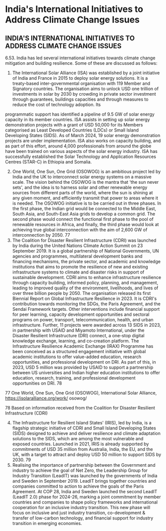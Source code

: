 # India's International Initiatives to Address Climate Change Issues

## INDIA'S INTERNATIONAL INITIATIVES TO ADDRESS CLIMATE CHANGE ISSUES

6.53.   India has led several international initiatives towards climate change mitigation and building resilience. Some of these are discussed as follows:

1.  The International Solar Alliance (ISA) was established by a joint initiative of India and France in 2015 to deploy solar energy solutions. It is a treaty-based inter-governmental organisation with 119 Member and Signatory countries. The organisation aims to unlock USD one trillion of investments in solar by 2030 by crowding in private sector investment through guarantees, buildings capacities and through measures to reduce the cost of technology adoption. Its

programmatic support has identified a pipeline of 9.5 GW of solar energy capacity in its member countries.  ISA  assists  in  setting  up  solar  energy  demonstration  projects  with  a grant of USD 50,000 for its Members categorised as Least Developed Countries (LDCs) or Small Island Developing States (SIDS). As of March 2024, 19 solar energy demonstration projects are under implementation. ISA also works on capacity building, and as part of this effort,  around  4,000  professionals  from  around  the  globe  have  been  trained  on  various aspects of the solar energy industry. ISA has successfully established the Solar Technology and Application Resources Centres (STAR-C) in Ethiopia and Somalia.

2.  One World, One Sun, One Grid (OSOWOG) is an ambitious project led by India and the UK to interconnect solar energy systems on a massive scale. The vision behind the OSOWOG is the mantra that 'the sun never sets', and the idea is to harness solar and other renewable energy sources from different parts of the world, where the sun is shining at any given moment, and efficiently transmit that power to areas where it is needed. The OSOWOG initiative is to be carried out in three phases. In the first phase, the Indian grid would be connected to the Middle East, South Asia, and South-East Asia grids to develop a common grid. The second phase would connect the functional first phase to the pool of renewable resources in Africa, and finally, the third phase would look at achieving true global interconnection with the aim of 2,600 GW of interconnection by 2050.  77
3.  The Coalition for Disaster Resilient Infrastructure (CDRI) was launched by India during the United Nations Climate Action Summit on 23 September 2019. It is a global partnership of National Governments, UN agencies and programmes, multilateral development banks and financing mechanisms, the private sector, and academic and knowledge institutions that aims to promote the resilience of new and existing infrastructure systems to climate and disaster risks in support of sustainable development. CDRI aims to enhance infrastructure resilience through capacity building, informed policy, planning, and management, leading to improved quality of the environment, livelihoods, and lives of over three billion people by 2050. The organisation released its first Biennial Report on Global Infrastructure Resilience in  2023.  It  is  CDRI's  contribution  towards  monitoring  the  SDGs,  the  Paris  Agreement, and the Sendai Framework targets. Other interventions include financial support for peer learning, capacity development opportunities and sectoral programs on power, transport, telecommunication, health, and urban infrastructure.  Further,  11  projects  were  awarded across 13 SIDS in 2023, in partnership with USAID and Miyamoto International, under the Disaster Resilient Infrastructure (DRI) connect, a one-stop digital knowledge exchange, learning, and co-creation platform. The Infrastructure Resilience Academic Exchange (IRAX) Programme has been conceived as a structured engagement initiative with global academic institutions  to  offer  value-added  education,  research  opportunities,  and  professional development on DRI. As part of this, in 2023, USD 5 million was provided by USAID to support a partnership between US universities and Indian higher education institutions to offer education, research, training, and professional development opportunities on DRI.  78

77  One  World,  One  Sun,  One  Grid  (OSOWOG),  International  Solar  Alliance,  https://isolaralliance.org/work/ osowog/

78 Based on information received from the Coalition for Disaster Resilient Infrastructure (CDRI)

4.  The Infrastructure for Resilient Island States' (IRIS), led by India, is a flagship strategic initiative  of  CDRI  and  Small  Island  Developing  States  (SIDS)  designed  to  achieve  and deliver  resilience  and  climate  adaptation  solutions  to  the  SIDS,  which  are  among  the most vulnerable and exposed countries. Launched in 2021, IRIS is already supported by commitments of USD 35 million from Australia, India, the EU, and the UK, with a target to attract and deploy USD 50 million to support SIDS by 2030.  79
5.  Realising the importance of partnership between the Government and industry to achieve the goal of Net Zero, the Leadership Group for Industry Transition (LeadIT) was launched by the governments of India and Sweden in September 2019. LeadIT brings together countries and companies committed to action to achieve the goals of the Paris Agreement. At COP 28, India and Sweden launched the second LeadIT (LeadIT 2.0) phase for 2024-26, marking a joint commitment by member countries and companies to shape policy frameworks and international cooperation for an inclusive industry transition. This new phase will focus on inclusive and just industry transition, co-development &amp; transfer of low-carbon technology, and financial support for industry transition in emerging economies.